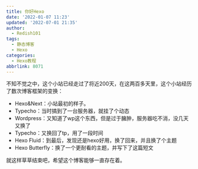 ```yaml
---
title: 你好Hexo
date: '2022-01-07 11:23'
updated: '2022-07-01 21:35'
author:
  - Redish101
tags:
  - 静态博客
  - Hexo
categories:
  - Hexo教程
abbrlink: 8071
---
```

不知不觉之中，这个小站已经走过了将近200天，在这两百多天里，这个小站经历了数次博客框架的变换：
- Hexo&Next：小站最初的样子。
- Typecho：当时搞到了一台服务器，就挂了个动态
- Wordpress：又知道了wp这个东西，但是过于臃肿，服务器吃不消，没几天又换了
- Typecho：又换回了tp，用了一段时间
- Hexo Fluid：到最后，发现还是hexo好用，换了回来，并且换了个主题
- Hexo Butterfly：换了一个更耐看的主题，并写下了这篇短文

就这样草草结束吧，希望这个博客能够一直存在着。